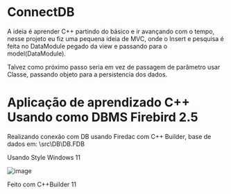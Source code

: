 # ConnectDB

A ideia é aprender C++ partindo do básico e ir avançando com o tempo,
nesse projeto eu fiz uma pequena ideia de MVC, onde o Insert e pesquisa 
é feita no DataModule  pegado da view e passando para o model(DataModule).

Talvez como próximo passo seria em vez de passagem de parâmetro usar
Classe, passando objeto para a persistencia dos dados.


# Aplicação de aprendizado C++ Usando como DBMS Firebird 2.5

Realizando conexão com DB usando Firedac com C++ Builder, base de dados em: \src\DB\DB.FDB

Usando Style Windows 11

![image](https://user-images.githubusercontent.com/6303278/161311071-1dbc3a5b-f2c9-463d-bdb0-8e66cb3f40d6.png)

Feito com C++Builder 11
